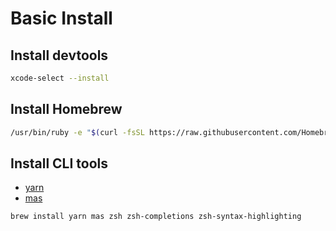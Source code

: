 # Basic Install



## Install devtools
```sh
xcode-select --install
```

## Install Homebrew
```sh
/usr/bin/ruby -e "$(curl -fsSL https://raw.githubusercontent.com/Homebrew/install/master/install)"
```

## Install CLI tools
- [yarn](https://github.com/yarnpkg/yarn)
- [mas](https://github.com/mas-cli/mas)

```sh
brew install yarn mas zsh zsh-completions zsh-syntax-highlighting
```

```sh

```

```sh

```

```sh

```

```sh

```

```sh

```

```sh

```

```sh

```
